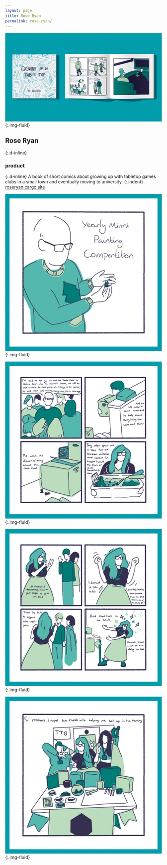 ```yaml
---
layout: page
title: Rose Ryan
permalink: rose-ryan/
---
```

![Mock-up of the front cover and a spread artwork of a comic book publication](../images/rose_ryan_01.jpg "Comic book publication"){:.img-fluid}
## Rose Ryan
{:.d-inline}
### product
{:.d-inline}
A book of short comics about growing up with tabletop games clubs in a small town and eventually moving to university.
{:.indent}
[roseryan.cargo.site](https://roseryan.cargo.site)

![Panel artwork from a comic book publication](../images/rose_ryan_02.jpg "Comic book publication artwork"){:.img-fluid}

![Panel artwork from a comic book publication](../images/rose_ryan_03.jpg "Comic book publication artwork"){:.img-fluid}

![Panel artwork from a comic book publication](../images/rose_ryan_04.jpg "Comic book publication artwork"){:.img-fluid}

![Panel artwork from a comic book publication](../images/rose_ryan_05.jpg "Comic book publication artwork"){:.img-fluid}

